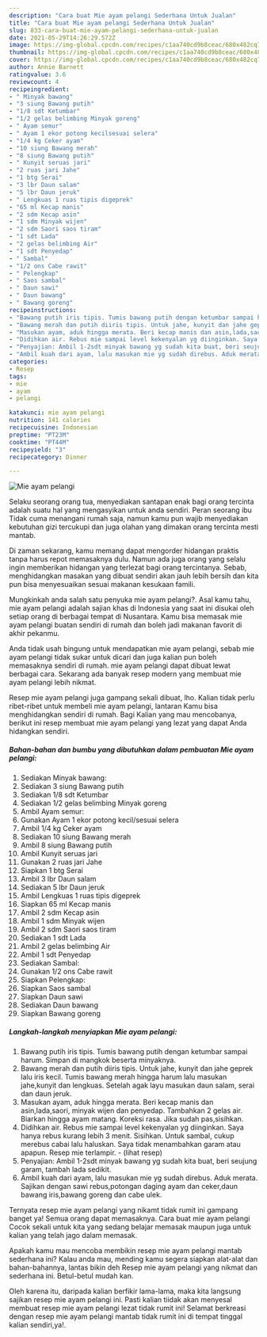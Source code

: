 ```yaml
---
description: "Cara buat Mie ayam pelangi Sederhana Untuk Jualan"
title: "Cara buat Mie ayam pelangi Sederhana Untuk Jualan"
slug: 833-cara-buat-mie-ayam-pelangi-sederhana-untuk-jualan
date: 2021-05-29T14:26:29.572Z
image: https://img-global.cpcdn.com/recipes/c1aa740cd9b8ceac/680x482cq70/mie-ayam-pelangi-foto-resep-utama.jpg
thumbnail: https://img-global.cpcdn.com/recipes/c1aa740cd9b8ceac/680x482cq70/mie-ayam-pelangi-foto-resep-utama.jpg
cover: https://img-global.cpcdn.com/recipes/c1aa740cd9b8ceac/680x482cq70/mie-ayam-pelangi-foto-resep-utama.jpg
author: Annie Barnett
ratingvalue: 3.6
reviewcount: 4
recipeingredient:
- " Minyak bawang"
- "3 siung Bawang putih"
- "1/8 sdt Ketumbar"
- "1/2 gelas belimbing Minyak goreng"
- " Ayam semur"
- " Ayam 1 ekor potong kecilsesuai selera"
- "1/4 kg Ceker ayam"
- "10 siung Bawang merah"
- "8 siung Bawang putih"
- " Kunyit seruas jari"
- "2 ruas jari Jahe"
- "1 btg Serai"
- "3 lbr Daun salam"
- "5 lbr Daun jeruk"
- " Lengkuas 1 ruas tipis digeprek"
- "65 ml Kecap manis"
- "2 sdm Kecap asin"
- "1 sdm Minyak wijen"
- "2 sdm Saori saos tiram"
- "1 sdt Lada"
- "2 gelas belimbing Air"
- "1 sdt Penyedap"
- " Sambal"
- "1/2 ons Cabe rawit"
- " Pelengkap"
- " Saos sambal"
- " Daun sawi"
- " Daun bawang"
- " Bawang goreng"
recipeinstructions:
- "Bawang putih iris tipis. Tumis bawang putih dengan ketumbar sampai harum. Simpan di mangkok beserta minyaknya."
- "Bawang merah dan putih diiris tipis. Untuk jahe, kunyit dan jahe geprek lalu iris kecil. Tumis bawang merah hingga harum lalu masukan jahe,kunyit dan lengkuas. Setelah agak layu masukan daun salam, serai dan daun jeruk."
- "Masukan ayam, aduk hingga merata. Beri kecap manis dan asin,lada,saori, minyak wijen dan penyedap. Tambahkan 2 gelas air. Biarkan hingga ayam matang. Koreksi rasa. Jika sudah pas,sisihkan."
- "Didihkan air. Rebus mie sampai level kekenyalan yg diinginkan. Saya hanya rebus kurang lebih 3 menit. Sisihkan. Untuk sambal, cukup merebus cabai lalu haluskan. Saya tidak menambahkan garam atau apapun. Resep mie terlampir.           (lihat resep)"
- "Penyajian: Ambil 1-2sdt minyak bawang yg sudah kita buat, beri seujung garam, tambah lada sedikit."
- "Ambil kuah dari ayam, lalu masukan mie yg sudah direbus. Aduk merata. Sajikan dengan sawi rebus,potongan daging ayam dan ceker,daun bawang iris,bawang goreng dan cabe ulek."
categories:
- Resep
tags:
- mie
- ayam
- pelangi

katakunci: mie ayam pelangi 
nutrition: 141 calories
recipecuisine: Indonesian
preptime: "PT23M"
cooktime: "PT44M"
recipeyield: "3"
recipecategory: Dinner

---
```



![Mie ayam pelangi](https://img-global.cpcdn.com/recipes/c1aa740cd9b8ceac/680x482cq70/mie-ayam-pelangi-foto-resep-utama.jpg)

Selaku seorang orang tua, menyediakan santapan enak bagi orang tercinta adalah suatu hal yang mengasyikan untuk anda sendiri. Peran seorang ibu Tidak cuma menangani rumah saja, namun kamu pun wajib menyediakan kebutuhan gizi tercukupi dan juga olahan yang dimakan orang tercinta mesti mantab.

Di zaman  sekarang, kamu memang dapat mengorder hidangan praktis tanpa harus repot memasaknya dulu. Namun ada juga orang yang selalu ingin memberikan hidangan yang terlezat bagi orang tercintanya. Sebab, menghidangkan masakan yang dibuat sendiri akan jauh lebih bersih dan kita pun bisa menyesuaikan sesuai makanan kesukaan famili. 



Mungkinkah anda salah satu penyuka mie ayam pelangi?. Asal kamu tahu, mie ayam pelangi adalah sajian khas di Indonesia yang saat ini disukai oleh setiap orang di berbagai tempat di Nusantara. Kamu bisa memasak mie ayam pelangi buatan sendiri di rumah dan boleh jadi makanan favorit di akhir pekanmu.

Anda tidak usah bingung untuk mendapatkan mie ayam pelangi, sebab mie ayam pelangi tidak sukar untuk dicari dan juga kalian pun boleh memasaknya sendiri di rumah. mie ayam pelangi dapat dibuat lewat berbagai cara. Sekarang ada banyak resep modern yang membuat mie ayam pelangi lebih nikmat.

Resep mie ayam pelangi juga gampang sekali dibuat, lho. Kalian tidak perlu ribet-ribet untuk membeli mie ayam pelangi, lantaran Kamu bisa menghidangkan sendiri di rumah. Bagi Kalian yang mau mencobanya, berikut ini resep membuat mie ayam pelangi yang lezat yang dapat Anda hidangkan sendiri.

<!--inarticleads1-->

##### Bahan-bahan dan bumbu yang dibutuhkan dalam pembuatan Mie ayam pelangi:

1. Sediakan  Minyak bawang:
1. Sediakan 3 siung Bawang putih
1. Sediakan 1/8 sdt Ketumbar
1. Sediakan 1/2 gelas belimbing Minyak goreng
1. Ambil  Ayam semur:
1. Gunakan  Ayam 1 ekor potong kecil/sesuai selera
1. Ambil 1/4 kg Ceker ayam
1. Sediakan 10 siung Bawang merah
1. Ambil 8 siung Bawang putih
1. Ambil  Kunyit seruas jari
1. Gunakan 2 ruas jari Jahe
1. Siapkan 1 btg Serai
1. Ambil 3 lbr Daun salam
1. Sediakan 5 lbr Daun jeruk
1. Ambil  Lengkuas 1 ruas tipis digeprek
1. Siapkan 65 ml Kecap manis
1. Ambil 2 sdm Kecap asin
1. Ambil 1 sdm Minyak wijen
1. Ambil 2 sdm Saori saos tiram
1. Sediakan 1 sdt Lada
1. Ambil 2 gelas belimbing Air
1. Ambil 1 sdt Penyedap
1. Sediakan  Sambal:
1. Gunakan 1/2 ons Cabe rawit
1. Siapkan  Pelengkap:
1. Siapkan  Saos sambal
1. Siapkan  Daun sawi
1. Sediakan  Daun bawang
1. Siapkan  Bawang goreng




<!--inarticleads2-->

##### Langkah-langkah menyiapkan Mie ayam pelangi:

1. Bawang putih iris tipis. Tumis bawang putih dengan ketumbar sampai harum. Simpan di mangkok beserta minyaknya.
1. Bawang merah dan putih diiris tipis. Untuk jahe, kunyit dan jahe geprek lalu iris kecil. Tumis bawang merah hingga harum lalu masukan jahe,kunyit dan lengkuas. Setelah agak layu masukan daun salam, serai dan daun jeruk.
1. Masukan ayam, aduk hingga merata. Beri kecap manis dan asin,lada,saori, minyak wijen dan penyedap. Tambahkan 2 gelas air. Biarkan hingga ayam matang. Koreksi rasa. Jika sudah pas,sisihkan.
1. Didihkan air. Rebus mie sampai level kekenyalan yg diinginkan. Saya hanya rebus kurang lebih 3 menit. Sisihkan. Untuk sambal, cukup merebus cabai lalu haluskan. Saya tidak menambahkan garam atau apapun. Resep mie terlampir. -           (lihat resep)
1. Penyajian: Ambil 1-2sdt minyak bawang yg sudah kita buat, beri seujung garam, tambah lada sedikit.
1. Ambil kuah dari ayam, lalu masukan mie yg sudah direbus. Aduk merata. Sajikan dengan sawi rebus,potongan daging ayam dan ceker,daun bawang iris,bawang goreng dan cabe ulek.




Ternyata resep mie ayam pelangi yang nikamt tidak rumit ini gampang banget ya! Semua orang dapat memasaknya. Cara buat mie ayam pelangi Cocok sekali untuk kita yang sedang belajar memasak maupun juga untuk kalian yang telah jago dalam memasak.

Apakah kamu mau mencoba membikin resep mie ayam pelangi mantab sederhana ini? Kalau anda mau, mending kamu segera siapkan alat-alat dan bahan-bahannya, lantas bikin deh Resep mie ayam pelangi yang nikmat dan sederhana ini. Betul-betul mudah kan. 

Oleh karena itu, daripada kalian berfikir lama-lama, maka kita langsung sajikan resep mie ayam pelangi ini. Pasti kalian tiidak akan menyesal membuat resep mie ayam pelangi lezat tidak rumit ini! Selamat berkreasi dengan resep mie ayam pelangi mantab tidak rumit ini di tempat tinggal kalian sendiri,ya!.

